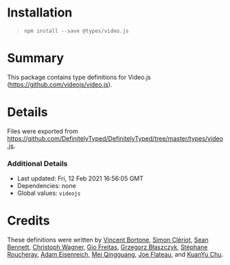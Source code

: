 # Installation
> `npm install --save @types/video.js`

# Summary
This package contains type definitions for Video.js (https://github.com/videojs/video.js).

# Details
Files were exported from https://github.com/DefinitelyTyped/DefinitelyTyped/tree/master/types/video.js.

### Additional Details
 * Last updated: Fri, 12 Feb 2021 16:56:05 GMT
 * Dependencies: none
 * Global values: `videojs`

# Credits
These definitions were written by [Vincent Bortone](https://github.com/vbortone), [Simon Clériot](https://github.com/scleriot), [Sean Bennett](https://github.com/SWBennett06), [Christoph Wagner](https://github.com/IgelCampus), [Gio Freitas](https://github.com/giofreitas), [Grzegorz Błaszczyk](https://github.com/gjanblaszczyk), [Stéphane Roucheray](https://github.com/sroucheray), [Adam Eisenreich](https://github.com/AkxeOne), [Mei Qingguang](https://github.com/meikidd), [Joe Flateau](https://github.com/joeflateau), and [KuanYu Chu](https://github.com/ckybonist).
